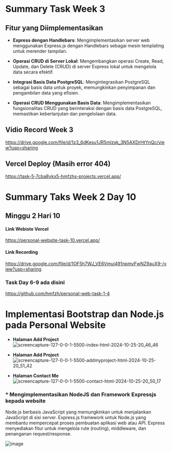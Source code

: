 # Summary Task Week 3 
## Fitur yang Diimplementasikan
- **Express dengan Handlebars**: Mengimplementasikan server web menggunakan Express.js dengan Handlebars sebagai mesin templating untuk merender tampilan.
  
- **Operasi CRUD di Server Lokal**: Mengembangkan operasi Create, Read, Update, dan Delete (CRUD) di server Express lokal untuk mengelola data secara efektif.
  
- **Integrasi Basis Data PostgreSQL**: Mengintegrasikan PostgreSQL sebagai basis data untuk proyek, memungkinkan penyimpanan dan pengambilan data yang efisien.
  
- **Operasi CRUD Menggunakan Basis Data**: Mengimplementasikan fungsionalitas CRUD yang berinteraksi dengan basis data PostgreSQL, memastikan keberlanjutan dan pengelolaan data.

## Vidio Record Week 3
https://drive.google.com/file/d/1z3_6dKesu1JR5mlzsk_3N5AXDrHtYnQc/view?usp=sharing

## Vercel Deploy (Masih error 404)
https://task-5-7cba8vkx5-hmfzhs-projects.vercel.app/

##



# Summary Taks Week 2 Day 10

## Minggu 2 Hari 10
#### Link Webiste Vercel
https://personal-website-task-10.vercel.app/

#### Link Recording
https://drive.google.com/file/d/1OF5h7WJ_VE6Vmui491npmvFwNZ9auX9-/view?usp=sharing

### Task Day 6-9 ada disini
https://github.com/hmfzh/personal-web-task-1-4

# Implementasi Bootstrap dan Node.js pada Personal Website
* **Halaman Add Project** 
![screencapture-127-0-0-1-5500-index-html-2024-10-25-20_46_46](https://github.com/user-attachments/assets/5ffe1d0b-04aa-48d2-8ce4-d6c70a176e89)

* **Halaman Add Project** 
![screencapture-127-0-0-1-5500-addmyproject-html-2024-10-25-20_51_42](https://github.com/user-attachments/assets/81531187-867f-4a79-ba38-9277bc5f030f)

* **Halaman Contact Me** 
![screencapture-127-0-0-1-5500-contact-html-2024-10-25-20_50_17](https://github.com/user-attachments/assets/d3dc2d47-0738-4dc0-a678-4b1943f4010d)

### * **Mengimplementasikan NodeJS dan Framework Expressjs kepada website**
Node.js berbasis JavaScript yang memungkinkan untuk menjalankan JavaScript di sisi server. 
Express.js  framework  untuk Node.js yang membantu mempercepat proses pembuatan aplikasi web atau API. Express menyediakan  fitur untuk mengelola rute (routing), middleware, dan penanganan request/response.

![image](https://github.com/user-attachments/assets/54ce6ecf-3e81-4c71-a2ed-22945ccad299)
